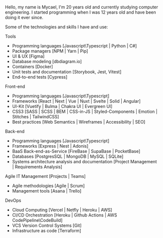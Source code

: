 <p>Hello, my name is Mycael, I'm 20 years old and currently studying computer engineering. I started programming when I was 12 years old and have been doing it ever since.</p>

<p>Some of the technologies and skills I have and use:</p>

<p>Tools</p>
<ul>
  <li>Programming languages [Javascript\Typescript | Python | C#]</li>
  <li>Package managers [NPM | Yarn | Pip]</li>
  <li>UI & UX [Figma]</li>
  <li>Database modeling [dbdiagram.io]</li>
  <li>Containers [Docker]</li>
  <li>Unit tests and documentation [Storybook, Jest, Vitest]</li>
  <li>End-to-end tests [Cypress]</li>
</ul>

<p>Front-end</p>
<ul>
  <li>Programming languages [Javascript\Typescript]</li>
  <li>Frameworks [React | Next | Vue | Nuxt | Svelte | Solid | Angular]</li>
  <li>UI-Kit [Vuetify | Bulma | Chakra UI | Evergreen UI]</li>
  <li>CSS3 [SASS | SCSS | BEM | CSS-in-JS | Styled-Components | Emotion | Stitches | TailwindCSS]</li>
  <li>Best practices [Web Semantics | Wireframes | Accessibility | SEO]</li>
</ul>

<p>Back-end</p>
<ul>
  <li>Programming languages [Javascript\Typescript]</li>
  <li>Frameworks [Express | Nest | Adonis]</li>
  <li>BaaS Back-end-as-Service [FireBase | SupaBase | PocketBase]</li>
  <li>Databases [PostgresSQL | MongoDB | MySQL | SQLite]</li>
  <li>Systems architecture analysis and documentation [Project Management | Requirements Analysis]</li>
</ul>

<div>
  <p>Agile IT Management [Projects | Teams]</p>
  <ul>
    <li>Agile methodologies [Agile | Scrum]</li>
    <li>Management tools [Asana | Trello]</li>
  </ul>
</div>

<div>
  <p>DevOps</p>
  <ul>
    <li>Cloud Computing [Vercel | Netfly | Heroku | AWS]</li>
    <li>CI/CD Orchestration [Heroku | Github Actions | AWS CodePipeline\CodeBuild]</li>
    <li>VCS Version Control Systems [Git]</li>
    <li>Infrastructure as code [Terraform]</li>
  </ul>
</div>
